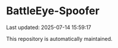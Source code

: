 # BattleEye-Spoofer

Last updated: 2025-07-14 15:59:17

This repository is automatically maintained.
